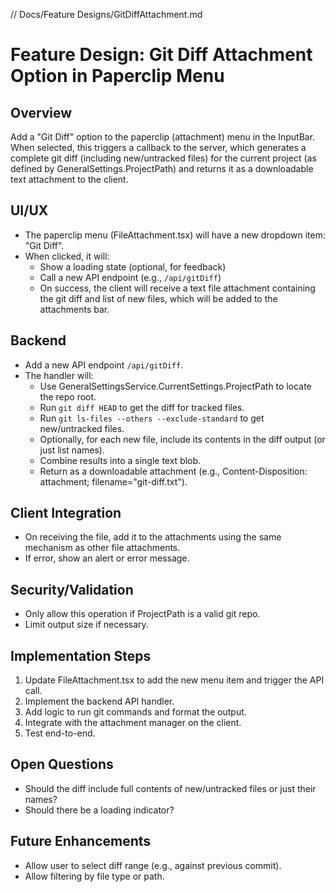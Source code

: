 ﻿// Docs/Feature Designs/GitDiffAttachment.md

# Feature Design: Git Diff Attachment Option in Paperclip Menu

## Overview

Add a "Git Diff" option to the paperclip (attachment) menu in the InputBar. When selected, this triggers a callback to the server, which generates a complete git diff (including new/untracked files) for the current project (as defined by GeneralSettings.ProjectPath) and returns it as a downloadable text attachment to the client.

## UI/UX
- The paperclip menu (FileAttachment.tsx) will have a new dropdown item: "Git Diff".
- When clicked, it will:
  - Show a loading state (optional, for feedback)
  - Call a new API endpoint (e.g., `/api/gitDiff`)
  - On success, the client will receive a text file attachment containing the git diff and list of new files, which will be added to the attachments bar.

## Backend
- Add a new API endpoint `/api/gitDiff`.
- The handler will:
  - Use GeneralSettingsService.CurrentSettings.ProjectPath to locate the repo root.
  - Run `git diff HEAD` to get the diff for tracked files.
  - Run `git ls-files --others --exclude-standard` to get new/untracked files.
  - Optionally, for each new file, include its contents in the diff output (or just list names).
  - Combine results into a single text blob.
  - Return as a downloadable attachment (e.g., Content-Disposition: attachment; filename="git-diff.txt").

## Client Integration
- On receiving the file, add it to the attachments using the same mechanism as other file attachments.
- If error, show an alert or error message.

## Security/Validation
- Only allow this operation if ProjectPath is a valid git repo.
- Limit output size if necessary.

## Implementation Steps
1. Update FileAttachment.tsx to add the new menu item and trigger the API call.
2. Implement the backend API handler.
3. Add logic to run git commands and format the output.
4. Integrate with the attachment manager on the client.
5. Test end-to-end.

## Open Questions
- Should the diff include full contents of new/untracked files or just their names?
- Should there be a loading indicator?

## Future Enhancements
- Allow user to select diff range (e.g., against previous commit).
- Allow filtering by file type or path.